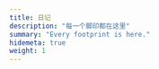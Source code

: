 ```yaml
---
title: 日记
description: "每一个脚印都在这里"
summary: "Every footprint is here."
hidemeta: true
weight: 1
---
```

